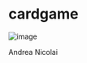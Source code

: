 # cardgame

![image](https://user-images.githubusercontent.com/124572519/235668475-31f5283f-331d-40e8-8207-d9bf9b62f75a.png)

Andrea Nicolai

